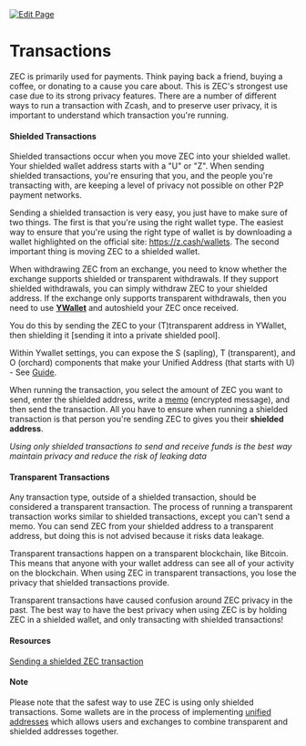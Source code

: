 <a href="https://github.com/henryquincy/zechub/edit/main/site/site/Using_Zcash/Transactions.md" target="_blank">
  <img src="https://img.shields.io/badge/Edit-blue" alt="Edit Page"/>
</a>

# Transactions

ZEC is primarily used for payments. Think paying back a friend, buying a coffee, or donating to a cause you care about. This is ZEC's strongest use case due to its strong privacy features. There are a number of different ways to run a transaction with Zcash, and to preserve user privacy, it is important to understand which transaction you're running.

#### Shielded Transactions

Shielded transactions occur when you move ZEC into your shielded wallet. Your shielded wallet address starts with a "U" or "Z". When sending shielded transactions, you're ensuring that you, and the people you're transacting with, are keeping a level of privacy not possible on other P2P payment networks.

Sending a shielded transaction is very easy, you just have to make sure of two things. The first is that you're using the right wallet type. The easiest way to ensure that you're using the right type of wallet is by downloading a wallet highlighted on the official site: https://z.cash/wallets. The second important thing is moving ZEC to a shielded wallet.

When withdrawing ZEC from an exchange, you need to know whether the exchange supports shielded or transparent withdrawals. If they support shielded withdrawals, you can simply withdraw ZEC to your shielded address. If the exchange only supports transparent withdrawals, then you need to use **[YWallet](https://ywallet.app)** and autoshield your ZEC once received. 

You do this by sending the ZEC to your (T)transparent address in YWallet, then shielding it [sending it into a private shielded pool]. 

Within Ywallet settings, you can expose the S (sapling), T (transparent), and O (orchard) components that make your Unified Address (that starts with U) - See [Guide](https://zechub.notion.site/Visualizing-Zcash-Addresses-27c0bcc423fa48f68374a0d6c317213b).

When running the transaction, you select the amount of ZEC you want to send, enter the shielded address, write a [memo](https://zechub.notion.site/Memos-6e7a6d0e02ed48acbbc715a7f35a4719) (encrypted message), and then send the transaction. All you have to ensure when running a shielded transaction is that person you're sending ZEC to gives you their **shielded address**.

*Using only shielded transactions to send and receive funds is the best way maintain privacy and reduce the risk of leaking data*

#### Transparent Transactions

Any transaction type, outside of a shielded transaction, should be considered a transparent transaction. The process of running a transparent transaction works similar to shielded transactions, except you can't send a memo. You can send ZEC from your shielded address to a transparent address, but doing this is not advised because it risks data leakage.

Transparent transactions happen on a transparent blockchain, like Bitcoin. This means that anyone with your wallet address can see all of your activity on the blockchain. When using ZEC in transparent transactions, you lose the privacy that shielded transactions provide.

Transparent transactions have caused confusion around ZEC privacy in the past. The best way to have the best privacy when using ZEC is by holding ZEC in a shielded wallet, and only transacting with shielded transactions!

#### Resources

[Sending a shielded ZEC transaction](https://www.youtube.com/watch?v=9WJSMxag2IQ)

#### Note

Please note that the safest way to use ZEC is using only shielded transactions. Some wallets are in the process of implementing [unified addresses](https://electriccoin.co/blog/unified-addresses-in-zcash-explained/#:~:text=The%20unified%20address%20(UA)%20is,within%20the%20broader%20Zcash%20ecosystem.) which allows users and exchanges to combine transparent and shielded addresses together. 
